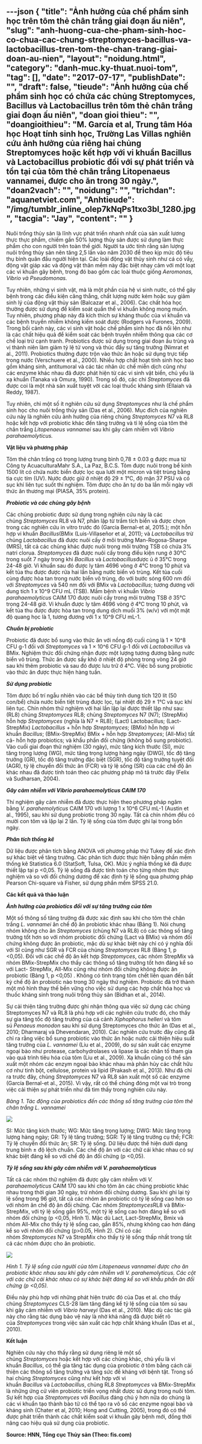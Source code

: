---json
{
    "title": "Ảnh hưởng của chế phẩm sinh học trên tôm thẻ chân trắng giai đoạn ấu niên",
    "slug": "anh-huong-cua-che-pham-sinh-hoc-co-chua-cac-chung-streptomyces-bacillus-va-lactobacillus-tren-tom-the-chan-trang-giai-doan-au-nien",
    "layout": "noidung.html",
    "category": "danh-muc.ky-thuat.nuoi-tom",
    "tag": [],
    "date": "2017-07-17",
    "publishDate": "",
    "draft": false,
    "tieude": "Ảnh hưởng của chế phẩm sinh học có chứa các chủng Streptomyces, Bacillus và Lactobacillus trên tôm thẻ chân trắng giai đoạn ấu niên",
    "doan gioi thieu": "",
    "doangioithieu": "M. García et al, Trung tâm Hóa học Hoạt tính sinh học, Trường Las Villas nghiên cứu ảnh hưởng của riêng hai chủng Streptomyces hoặc kết hợp với vi khuẩn Bacillus và Lactobacillus probiotic đối với sự phát triển và tồn tại của tôm thẻ chân trắng Litopenaeus vannamei, được cho ăn trong 30 ngày.",
    "doan2vach": "",
    "noidung": "",
    "trichdan": "aquanetviet.com",
    "Anhtieude": "/img/tumblr_inline_olep7kNqPs1txo3bl_1280.jpg",
    "tacgia": "Jay",
    "__content__": ""
}
---
<p>Nu&ocirc;i trồng thủy sản l&agrave; lĩnh vực ph&aacute;t triển nhanh nhất của sản xuất lương thực thực phẩm, chiếm gần 50% lượng thủy sản được sử dụng l&agrave;m thực phẩm cho con người tr&ecirc;n to&agrave;n thế giới. Người ta ước t&iacute;nh rằng sản lượng nu&ocirc;i trồng thủy sản n&ecirc;n tăng 2,5 lần v&agrave;o năm 2030 để theo kịp mức độ ti&ecirc;u thụ b&igrave;nh qu&acirc;n đầu người hiện tại. C&aacute;c lo&agrave;i động vật thủy sinh như c&aacute; c&oacute; vẩy, động vật gi&aacute;p x&aacute;c v&agrave; động vật th&acirc;n mềm n&agrave;y đặc biệt nhạy cảm với một loạt c&aacute;c vi khuẩn g&acirc;y bệnh, trong đ&oacute; bao gồm c&aacute;c lo&agrave;i thuộc giống&nbsp;<em>Aeromonas, Vibrio v&agrave; Pseudomonas.</em></p>

<p>Tuy nhi&ecirc;n, những vi sinh vật, m&agrave; l&agrave; một phần của hệ vi sinh nước, c&oacute; thể g&acirc;y bệnh trong c&aacute;c điều kiện căng thẳng, chất lượng nước k&eacute;m hoặc suy giảm sinh l&yacute; của động vật thủy sản (Balcazar et al., 2006). C&aacute;c chất h&oacute;a học thường được sử dụng để kiểm so&aacute;t quần thể vi khuẩn kh&ocirc;ng mong muốn. Tuy nhi&ecirc;n, phương ph&aacute;p n&agrave;y đ&atilde; k&iacute;ch th&iacute;ch sự kh&aacute;ng thuốc của vi khuẩn v&agrave; c&aacute;c bệnh truyền nhiễm kh&ocirc;ng kiểm so&aacute;t được (Rodgers v&agrave; Furones, 2009). Trong bối cảnh n&agrave;y, c&aacute;c vi sinh vật hoặc chế phẩm sinh học đ&atilde; nổi l&ecirc;n như l&agrave; c&aacute;c chất hiệu quả để kiểm so&aacute;t c&aacute;c bệnh truyền nhiễm th&ocirc;ng qua c&aacute;c cơ chế loại trừ cạnh tranh. Probiotics được sử dụng trong giai đoạn ấu tr&ugrave;ng v&agrave; vị th&agrave;nh ni&ecirc;n l&agrave;m giảm tỷ lệ tử vong v&agrave; th&uacute;c đẩy sự tăng trưởng (Nimrat et al., 2011). Probiotics thường được trộn v&agrave;o thức ăn hoặc sử dụng trực tiếp trong nước (Verschuere et al., 2000). Nhiều hợp chất hoạt t&iacute;nh sinh học bao gồm kh&aacute;ng sinh, antitumoral v&agrave; c&aacute;c t&aacute;c nh&acirc;n ức chế miễn dịch cũng như c&aacute;c enzyme kh&aacute;c nhau đ&atilde; được ph&aacute;t hiện từ c&aacute;c vi sinh vật biển, chủ yếu l&agrave; xạ khuẩn (Tanaka v&agrave; Omura, 1990). Trong số đ&oacute;, c&aacute;c chi&nbsp;<em>Streptomyces</em>&nbsp;đ&atilde; được coi l&agrave; một nh&agrave; sản xuất tuyệt vời c&aacute;c loại thuốc kh&aacute;ng sinh (Ellaiah v&agrave; Reddy, 1987).</p>

<p>Tuy nhi&ecirc;n, chỉ một số &iacute;t nghi&ecirc;n cứu sử dụng&nbsp;<em>Streptomyces&nbsp;</em>như l&agrave; chế phẩm sinh học cho nu&ocirc;i trồng thủy sản (Das et al., 2006). Mục đ&iacute;ch của nghi&ecirc;n cứu n&agrave;y l&agrave; nghi&ecirc;n cứu ảnh hưởng của ri&ecirc;ng chủng&nbsp;<em>Streptomyces</em>&nbsp;N7 v&agrave; RL8 hoặc kết hợp với probiotic kh&aacute;c đến tăng trưởng v&agrave; tỉ lệ sống của t&ocirc;m thẻ ch&acirc;n trắng&nbsp;<em>Litopenaeus vannamei</em>&nbsp;sau khi g&acirc;y cảm nhiễm với&nbsp;<em>Vibrio parahaemolyticus.</em></p>

<p><strong>Vật liệu v&agrave; phương ph&aacute;p</strong></p>

<p>T&ocirc;m thẻ ch&acirc;n trắng c&oacute; trọng lượng trung b&igrave;nh 0,78 &plusmn; 0.03 g được mua từ C&ocirc;ng ty AcuaculturaMahr S.A., La Paz, B.C.S. T&ocirc;m được nu&ocirc;i trong bể k&iacute;nh 1500 l&iacute;t c&oacute; chứa nước biển được lọc qua lưới một micron v&agrave; tiệt tr&ugrave;ng bằng tia cực t&iacute;m (UV). Nước được giữ ở nhiệt độ 29 &plusmn; 1&deg;C, độ mặn 37 PSU v&agrave; c&oacute; sục kh&iacute; li&ecirc;n tục suốt th&iacute; nghiệm. T&ocirc;m được cho ăn tự do ba lần mỗi ng&agrave;y với thức ăn thương mại (PIASA, 35% protein).</p>

<p><em><strong>Probiotic v&agrave; c&aacute;c chủng g&acirc;y bệnh</strong></em></p>

<p>C&aacute;c chủng probiotic được sử dụng trong nghi&ecirc;n cứu n&agrave;y l&agrave; c&aacute;c chủng&nbsp;<em>Streptomyces</em>&nbsp;RL8 v&agrave; N7, ph&acirc;n lập từ trầm t&iacute;ch biển v&agrave; được chọn trong c&aacute;c nghi&ecirc;n cứu in vitro trước đ&oacute; (Garc&iacute;a Bernal-et al, 2015.); một hỗn hợp vi khuẩn&nbsp;<em>Bacillus</em>(BMix (Luis-Villase&ntilde;or et al, 2011); v&agrave;&nbsp;<em>Lactobacillus</em>&nbsp;trừ chủng&nbsp;<em>Lactobacillus</em>&nbsp;đ&atilde; được nu&ocirc;i cấy ở m&ocirc;i trường Man-Rogosa-Sharpe (MRS), tất cả c&aacute;c chủng kh&aacute;c được nu&ocirc;i trong m&ocirc;i trường TSB c&oacute; chứa 3% natri clorua.&nbsp;<em>Streptomyces</em>&nbsp;đ&atilde; được nu&ocirc;i cấy trong điều kiện rung ở 30&deg;C trong suốt 7 ng&agrave;y trong khi&nbsp;<em>Bacillus</em>&nbsp;v&agrave;&nbsp;<em>Lactobacillus</em>được ủ ở 35&deg;C trong 24-48 giờ. Vi khuẩn sau đ&oacute; được ly t&acirc;m 4696 v&ograve;ng ở 4&deg;C trong 10 ph&uacute;t v&agrave; kết tủa thu được được rửa hai lần bằng nước biển v&ocirc; tr&ugrave;ng. Kết tủa cuối c&ugrave;ng được h&ograve;a tan trong nước biển v&ocirc; tr&ugrave;ng, đo với bước s&oacute;ng 600 nm đối với&nbsp;<em><em>Streptomyces</em>&nbsp;</em>v&agrave; 540 nm đối với BMix v&agrave;&nbsp;<em>Lactobacillus</em>; tương đương với dung t&iacute;ch 1 x 10^9 CFU mL (TSB). Mầm bệnh vi khuẩn&nbsp;<em>Vibrio parahaemolyticus</em>&nbsp;CAIM 170 được nu&ocirc;i cấy trong m&ocirc;i trường TSB ở 35&deg;C trong 24-48 giờ. Vi khuẩn được ly t&acirc;m 4696 v&ograve;ng ở 4&deg;C trong 10 ph&uacute;t, v&agrave; kết tủa thu được được h&ograve;a tan trong dung dịch muối 3% (w/v) với một mật độ quang học l&agrave; 1, tương đương với 1 x 10^9 CFU mL-1.</p>

<p><em><strong>Chuẩn bị probiotic</strong></em></p>

<p>Probiotic đ&atilde; được bổ sung v&agrave;o thức ăn với nồng độ cuối c&ugrave;ng l&agrave; 1 &times; 10^8 CFU g-1 đối với&nbsp;<em>Streptomyces</em>&nbsp;v&agrave; 1 &times; 10^6 CFU g-1 đối với&nbsp;<em>Lactobacillus</em>&nbsp;v&agrave; BMix. Nghiệm thức đối chứng nhận được một lượng tương đương bằng nước biển v&ocirc; tr&ugrave;ng. Thức ăn được sấy kh&ocirc; ở nhiệt độ ph&ograve;ng trong v&ograve;ng 24 giờ sau khi th&ecirc;m probiotic v&agrave; sau đ&oacute; được lưu trữ ở 4&deg;C. Việc bổ sung probiotic v&agrave;o thức ăn được thực hiện h&agrave;ng tuần.</p>

<p><em><strong>Sử dụng probiotic</strong></em></p>

<p>T&ocirc;m được bố tr&iacute; ngẫu nhi&ecirc;n v&agrave;o c&aacute;c bể thủy tinh dung t&iacute;ch 120 l&iacute;t (50 con/bể) chứa nước biển tiệt tr&ugrave;ng được lọc, tại nhiệt độ 29 &plusmn; 1&deg;C v&agrave; sục kh&iacute; li&ecirc;n tục. Ch&iacute;n nh&oacute;m thử nghiệm với hai lần lặp lại được thiết lập như sau: (RL8) chủng&nbsp;<em>Streptomyces</em>&nbsp;RL8; chủng&nbsp;<em>Streptomyces</em>&nbsp;N7 (N7); (StrepMix) hỗn hợp&nbsp;<em>Streptomyces</em>&nbsp;(nghĩa l&agrave; N7 + RL8); (Lact) Lactobacillus; (Lact- StrepMix)&nbsp;<em>Lactobacillus</em>&nbsp;+ hỗn hợp&nbsp;<em>Streptomyces</em>; (BMix) hỗn hợp vi khuẩn&nbsp;<em>Bacillus</em>; (BMix-StrepMix) BMix + hỗn hợp&nbsp;<em>Streptomyces</em>; (All-Mix) tất cả- hỗn hợp probiotics; v&agrave; khẩu phần đối chứng (kh&ocirc;ng bổ sung probiotic). V&agrave;o cuối giai đoạn thử nghiệm (30 ng&agrave;y), mức tăng k&iacute;ch thước (SI), mức tăng trọng lượng (WG), mức tăng trọng lượng h&agrave;ng ng&agrave;y (DWG), tốc độ tăng trưởng (GR), tốc độ tăng trưởng đặc biệt (SGR), tốc độ tăng trưởng tuyệt đối (AGR), tỷ lệ chuyển đổi thức ăn (FCR) v&agrave; tỷ lệ sống (SR) của c&aacute;c chế độ ăn kh&aacute;c nhau đ&atilde; được t&iacute;nh to&aacute;n theo c&aacute;c phương ph&aacute;p m&ocirc; tả trước đ&acirc;y (Felix v&agrave; Sudharsan, 2004).</p>

<p><em><strong>G&acirc;y cảm nhiễm với Vibrio parahaemolyticus CAIM 170</strong></em></p>

<p>Th&iacute; nghiệm g&acirc;y cảm nhiễm đ&atilde; được thực hiện theo phương ph&aacute;p ng&acirc;m bằng&nbsp;<em>V. parahemolyticus</em>&nbsp;CAIM 170 với lượng 1 x 10^6 CFU mL-1 (Austin et al., 1995), sau khi sử dụng probiotic trong 30 ng&agrave;y. Tất cả ch&iacute;n nh&oacute;m đều c&oacute; mười con t&ocirc;m v&agrave; lặp lại 2 lần. Tỷ lệ sống của t&ocirc;m được ghi lại trong bốn ng&agrave;y.</p>

<p><strong><em>Ph&acirc;n t&iacute;ch thống k&ecirc;</em></strong></p>

<p>Dữ liệu được ph&acirc;n t&iacute;ch bằng ANOVA với phương ph&aacute;p thử Tukey để x&aacute;c định sự kh&aacute;c biệt về tăng trưởng. C&aacute;c ph&acirc;n t&iacute;ch được thực hiện bằng phần mềm thống k&ecirc; Statistica 6.0 (StatSoft, Tulsa, OK). Mức &yacute; nghĩa thống k&ecirc; đ&atilde; được thiết lập tại p &lt;0,05. Tỷ lệ sống đ&atilde; được t&iacute;nh to&aacute;n cho từng nh&oacute;m thực nghiệm v&agrave; so với đối chứng dương để x&aacute;c định tỷ lệ sống qua phương ph&aacute;p Pearson Chi-square v&agrave; Fisher, sử dụng phần mềm SPSS 21.0.</p>

<p><strong>C&aacute;c kết quả v&agrave; thảo luận</strong></p>

<p><strong><em>Ảnh hưởng của probiotics đối với sự tăng trưởng của t&ocirc;m</em></strong></p>

<p>Một số th&ocirc;ng số tăng trưởng đ&atilde; được x&aacute;c định sau khi cho t&ocirc;m thẻ ch&acirc;n trắng&nbsp;<em>L. vannamei&nbsp;</em>ăn chế độ ăn probiotic kh&aacute;c nhau (Bảng 1). N&oacute;i chung nh&oacute;m kh&ocirc;ng cho ăn&nbsp;<em>Streptomyces</em>&nbsp;(chủng N7 v&agrave; RL8) c&oacute; c&aacute;c th&ocirc;ng số tăng trưởng tốt hơn so với nh&oacute;m probiotic đối chứng (Lact v&agrave; BMix) v&agrave; nh&oacute;m đối chứng kh&ocirc;ng được ăn probiotic, mặc d&ugrave; sự kh&aacute;c biệt n&agrave;y chỉ c&oacute; &yacute; nghĩa đối với SI cũng như SGR v&agrave; FCR của chủng&nbsp;<em>Streptomyces</em>&nbsp;RL8 (Bảng 1, p &lt;0,05). Đối với c&aacute;c chế độ ăn kết hợp&nbsp;<em>Streptomyces</em>, c&aacute;c nh&oacute;m StrepMix v&agrave; nh&oacute;m BMix-StrepMix cho thấy c&aacute;c th&ocirc;ng số tăng trưởng tốt hơn đ&aacute;ng kể so với Lact- StrepMix, All-Mix cũng như nh&oacute;m đối chứng kh&ocirc;ng được ăn probiotic (Bảng 1, p &lt;0,05) . Kh&ocirc;ng c&oacute; t&igrave;nh trạng t&ocirc;m chết li&ecirc;n quan đến bất kỳ chế độ ăn probiotic n&agrave;o trong 30 ng&agrave;y thử nghiệm. Probiotic đ&atilde; trở th&agrave;nh một m&ocirc; h&igrave;nh thay thế bền vững cho việc sử dụng c&aacute;c hợp chất h&oacute;a học v&agrave; thuốc kh&aacute;ng sinh trong nu&ocirc;i trồng thủy sản (Bidhan et al., 2014).</p>

<p>Sự cải thiện tăng trưởng được ghi nhận th&ocirc;ng qua việc sử dụng c&aacute;c chủng Streptomyces N7 v&agrave; RL8 l&agrave; ph&ugrave; hợp với c&aacute;c nghi&ecirc;n cứu trước đ&oacute;, cho thấy sự gia tăng tốc độ tăng trưởng của c&aacute; cảnh&nbsp;<em>Xiphophorus helleri</em>&nbsp;v&agrave; t&ocirc;m s&uacute;&nbsp;<em>Penaeus monodon&nbsp;</em>sau khi sử dụng Streptomyces cho thức ăn (Das et al., 2010; Dharmaraj v&agrave; Dhevendaran, 2010). C&aacute;c nghi&ecirc;n cứu trước đ&acirc;y cũng đ&atilde; chỉ ra rằng việc bổ sung probiotic v&agrave;o thức ăn hoặc nước cải thiện hiệu suất tăng trưởng của&nbsp;<em>L. vannamei</em>&nbsp;(Liu et al., 2009), do sự sản xuất c&aacute;c enzyme ngoại b&agrave;o như protease, carbohydrolases v&agrave; lipase l&agrave; c&aacute;c nh&acirc;n tố tham gia v&agrave;o qu&aacute; tr&igrave;nh ti&ecirc;u h&oacute;a của t&ocirc;m (Liu et al., 2009). Xạ khuẩn cũng c&oacute; thể sản xuất một nh&oacute;m c&aacute;c enzym ngoại b&agrave;o kh&aacute;c nhau m&agrave; ph&acirc;n hủy c&aacute;c chất hữu cơ như tinh bột, cellulose, protein v&agrave; lipid (Prakash et al., 2013). Như đ&atilde; chỉ ra trước đ&acirc;y, chủng&nbsp;<em>Streptomyces&nbsp;</em>N7 v&agrave; RL8 sản xuất một số c&aacute;c enzyme (Garc&iacute;a Bernal-et al., 2015). V&igrave; vậy, rất c&oacute; thể ch&uacute;ng đ&oacute;ng một vai tr&ograve; trong việc cải thiện sự ph&aacute;t triển như đ&atilde; t&igrave;m thấy trong nghi&ecirc;n cứu n&agrave;y.</p>

<p><em>Bảng 1. T&aacute;c động của probiotics đến c&aacute;c th&ocirc;ng số tăng trưởng của t&ocirc;m thẻ ch&acirc;n trắng L. vannamei</em></p>

<p><img src="http://68.media.tumblr.com/bedb4fa1307b7ed969fff2537522010e/tumblr_inline_olep29WoN61txo3bl_1280.jpg" /></p>

<p>SI: Mức tăng k&iacute;ch thước; WG: Mức tăng trọng lượng; DWG: Mức tăng trọng lượng h&agrave;ng ng&agrave;y; GR: Tỷ lệ tăng trưởng; SGR: Tỷ lệ tăng trưởng cụ thể; FCR: Tỷ lệ chuyển đổi thức ăn; SR: Tỷ lệ sống. Dữ liệu được thể hiện dưới dạng trung b&igrave;nh &plusmn; độ lệch chuẩn. C&aacute;c chế độ ăn với c&aacute;c chữ c&aacute;i kh&aacute;c nhau c&oacute; sự kh&aacute;c biệt đ&aacute;ng kể so với chế độ ăn đối chứng (p &lt;0,05).</p>

<p><em><strong>Tỷ lệ sống sau khi g&acirc;y cảm nhiễm với V. parahaemolyticus</strong></em></p>

<p>Tất cả c&aacute;c nh&oacute;m thử nghiệm đ&atilde; được g&acirc;y cảm nhiễm với&nbsp;<em>V. parahaemolyticus&nbsp;</em>CAIM 170 sau khi cho t&ocirc;m ăn c&aacute;c chủng probiotic kh&aacute;c nhau trong thời gian 30 ng&agrave;y, trừ nh&oacute;m đối chứng dương. Sau khi ghi lại tỷ lệ sống trong 96 giờ, tất cả c&aacute;c nh&oacute;m ăn probiotic c&oacute; tỷ lệ sống cao hơn so với nh&oacute;m ăn chế độ ăn đối chứng. C&aacute;c nh&oacute;m&nbsp;<em>Streptomyces</em>RL8 v&agrave; BMix-StrepMix, với tỷ lệ sống gần 95%, một tỷ lệ sống cao hơn đ&aacute;ng kể so với nh&oacute;m đối chứng (p &lt;0,05, H&igrave;nh 1). Mặc d&ugrave; Lact, Lact-StrepMix, Bmix v&agrave; nh&oacute;m All-Mix cho thấy tỷ lệ sống cao, gần 85%, nhưng kh&ocirc;ng cao hơn đ&aacute;ng kể so với nh&oacute;m đối chứng (p&gt;0.05, H&igrave;nh 2). Chỉ c&oacute; c&aacute;c nh&oacute;m&nbsp;<em>Streptomyces</em>&nbsp;N7 v&agrave; StrepMix cho thấy tỷ lệ sống thấp nhất trong tất cả c&aacute;c nh&oacute;m được cho ăn probiotic.</p>

<p><img src="http://68.media.tumblr.com/edac9ce6956d8c826f7ea384e7f29fe3/tumblr_inline_olep2iBWB91txo3bl_1280.jpg" /></p>

<p><em>H&igrave;nh 1. Tỷ lệ sống của người của t&ocirc;m Litopenaeus vannamei được cho ăn probiotic kh&aacute;c nhau sau khi g&acirc;y cảm nhiễm với V. parahemolyticus. C&aacute;c cột với c&aacute;c chữ c&aacute;i kh&aacute;c nhau c&oacute; sự kh&aacute;c biệt đ&aacute;ng kể so với khẩu phần ăn đối chứng (p &lt;0,05).</em></p>

<p>Điều n&agrave;y ph&ugrave; hợp với những ph&aacute;t hiện trước đ&oacute; của Das et al. cho thấy chủng&nbsp;<em>Streptomyces</em>&nbsp;CLS-28 l&agrave;m tăng đ&aacute;ng kể tỷ lệ sống của t&ocirc;m s&uacute; sau khi g&acirc;y cảm nhiễm với&nbsp;<em>Vibrio harveyi</em>&nbsp;(Das et al., 2010). Mặc d&ugrave; c&aacute;c t&aacute;c giả n&agrave;y cho rằng t&aacute;c dụng bảo vệ n&agrave;y l&agrave; nhờ khả năng đ&atilde; được biết r&otilde; của&nbsp;<em>Streptomyces</em>&nbsp;trong việc sản xuất c&aacute;c hợp chất kh&aacute;ng khuẩn (Das et al., 2010).</p>

<p><strong>Kết luận</strong></p>

<p>Nghi&ecirc;n cứu n&agrave;y cho thấy rằng sử dụng ri&ecirc;ng lẻ một số chủng&nbsp;<em>Streptomyces&nbsp;</em>hoặc kết hợp với c&aacute;c chủng kh&aacute;c, chủ yếu l&agrave; vi khuẩn&nbsp;<em>Bacillus</em>, c&oacute; thể gia tăng t&aacute;c dụng của probiotic ở t&ocirc;m bằng c&aacute;ch cải thiện c&aacute;c th&ocirc;ng số tăng trưởng v&agrave; tăng sức đề kh&aacute;ng với bệnh tật. Trong số hai chủng&nbsp;<em>Streptomyces&nbsp;</em>cũng như kết hợp với vi khuẩn&nbsp;<em>Bacillus</em>&nbsp;v&agrave;&nbsp;<em>Lactobacillus</em>, chủng RL8&nbsp;<em>Streptomyces</em>&nbsp;v&agrave; BMix-StrepMix l&agrave; những ứng cử vi&ecirc;n probiotic triển vọng nhất được sử dụng trong nu&ocirc;i t&ocirc;m. Sự kết hợp của&nbsp;<em>Streptomyces</em>&nbsp;với&nbsp;<em>Bacillus</em>&nbsp;đ&aacute;ng ch&uacute; &yacute; hơn nữa do ch&uacute;ng l&agrave; c&aacute;c vi khuẩn tạo th&agrave;nh b&agrave;o tử c&oacute; thể tạo ra v&ocirc; số c&aacute;c enzyme ngoại b&agrave;o v&agrave; kh&aacute;ng sinh (Chater et al, 2010; Hong and Cutting, 2005), trong đ&oacute; c&oacute; thể được ph&aacute;t triển th&agrave;nh c&aacute;c chất kiểm so&aacute;t vi khuẩn g&acirc;y bệnh mới, đồng thời n&acirc;ng cao hiệu quả sử dụng của probiotic.</p>

<p><strong>Source: HNN, Tổng cục Thủy sản (Theo: fis.com)</strong></p>
